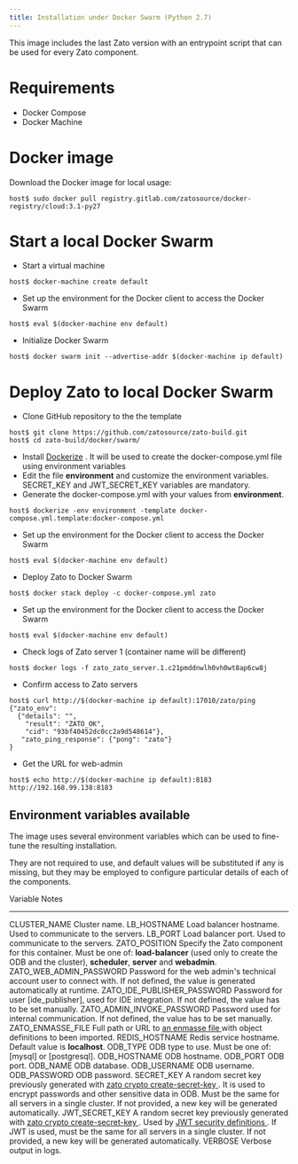 ```yaml
---
title: Installation under Docker Swarm (Python 2.7)
---
```


This image includes the last Zato version with an entrypoint script that can be used for every Zato component.

Requirements
============

-   Docker Compose
-   Docker Machine

Docker image
============

Download the Docker image for local usage:

``` {.sh}
host$ sudo docker pull registry.gitlab.com/zatosource/docker-registry/cloud:3.1-py27
```

Start a local Docker Swarm
==========================

-   Start a virtual machine

``` {.sh}
host$ docker-machine create default
```

-   Set up the environment for the Docker client to access the Docker Swarm

``` {.sh}
host$ eval $(docker-machine env default)
```

-   Initialize Docker Swarm

``` {.sh}
host$ docker swarm init --advertise-addr $(docker-machine ip default)
```

Deploy Zato to local Docker Swarm
=================================

-   Clone GitHub repository to the the template

``` {.sh}
host$ git clone https://github.com/zatosource/zato-build.git
host$ cd zato-build/docker/swarm/
```

-   Install [Dockerize](https://github.com/powerman/dockerize#installation) .
    It will be used to create the docker-compose.yml file using environment variables
-   Edit the file **environment** and customize the environment variables.
    SECRET_KEY and JWT_SECRET_KEY variables are mandatory.
-   Generate the docker-compose.yml with your values from **environment**.

``` {.sh}
host$ dockerize -env environment -template docker-compose.yml.template:docker-compose.yml
```

-   Set up the environment for the Docker client to access the Docker Swarm

``` {.sh}
host$ eval $(docker-machine env default)
```

-   Deploy Zato to Docker Swarm

``` {.sh}
host$ docker stack deploy -c docker-compose.yml zato
```

-   Set up the environment for the Docker client to access the Docker Swarm

``` {.sh}
host$ eval $(docker-machine env default)
```

-   Check logs of Zato server 1 (container name will be different)

``` {.sh}
host$ docker logs -f zato_zato_server.1.c21pmddnwlh0vh0wt8ap6cw8j
```

-   Confirm access to Zato servers

``` {.sh}
host$ curl http://$(docker-machine ip default):17010/zato/ping
{"zato_env":
  {"details": "",
    "result": "ZATO_OK",
    "cid": "93bf40452dc0cc2a9d548614"},
   "zato_ping_response": {"pong": "zato"}
}
```

-   Get the URL for web-admin

``` {.sh}
host$ echo http://$(docker-machine ip default):8183
http://192.168.99.138:8183
```

Environment variables available
-------------------------------

The image uses several environment variables which can be used to fine-tune the resulting installation.

They are not required to use, and default values will be substituted if any is missing,
but they may be employed to configure particular details of each of the components.

  Variable                      Notes
  ----------------------------- ---------------------------------------------------------------------------------------------------------------
  CLUSTER_NAME                  Cluster name.
  LB_HOSTNAME                   Load balancer hostname. Used to communicate to the servers.
  LB_PORT                       Load balancer port. Used to communicate to the servers.
  ZATO_POSITION                 Specify the Zato component for this container. Must be one of: **load-balancer** (used only to create
                                the ODB and the cluster), **scheduler**, **server** and **webadmin**.
  ZATO_WEB_ADMIN_PASSWORD       Password for the web admin's technical account user to connect with. If not defined,
                                the value is generated automatically at runtime.
  ZATO_IDE_PUBLISHER_PASSWORD   Password for user [ide_publisher], used for IDE integration. If not defined,
                                the value has to be set manually.
  ZATO_ADMIN_INVOKE_PASSWORD    Password used for internal communication. If not defined, the value has to be set manually.
  ZATO_ENMASSE_FILE             Full path or URL to [an enmasse file ](../../enmasse) with object definitions to been imported.
  REDIS_HOSTNAME                Redis service hostname. Default value is **localhost**.
  ODB_TYPE                      ODB type to use. Must be one of: [mysql] or [postgresql].
  ODB_HOSTNAME                  ODB hostname.
  ODB_PORT                      ODB port.
  ODB_NAME                      ODB database.
  ODB_USERNAME                  ODB username.
  ODB_PASSWORD                  ODB password.
  SECRET_KEY                    A random secret key previously generated with
                                [zato crypto create-secret-key ](../../../cli/crypto/create-secret-key).
                                It is used to encrypt passwords and other sensitive data in ODB.
                                Must be the same for all servers in a single cluster. If not
                                provided, a new key will be generated automatically.
  JWT_SECRET_KEY                A random secret key previously generated with
                                [zato crypto create-secret-key ](../../../cli/crypto/create-secret-key).
                                Used by
                                [JWT security definitions ](../../../../web-admin/security/jwt).
                                If JWT is used, must be the same for all servers in a single
                                cluster. If not provided, a new key will be generated
                                automatically.
  VERBOSE                       Verbose output in logs.
